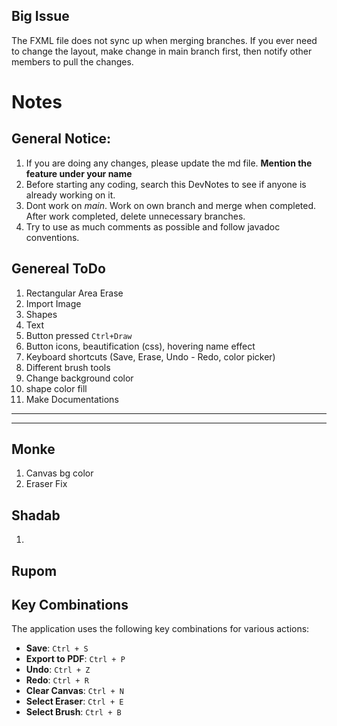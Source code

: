 ## Big Issue

The FXML file does not sync up when merging branches. If you ever need to change the layout, make change in main branch
first, then notify other members to pull the changes.

# Notes

## General Notice:

1. If you are doing any changes, please update the md file. __Mention the feature under your name__
1. Before starting any coding, search this DevNotes to see if anyone is already working on it.
1. Dont work on *main*. Work on own branch and merge when completed. After work completed, delete unnecessary branches.
1. Try to use as much comments as possible and follow javadoc conventions.

## Genereal ToDo

1. Rectangular Area Erase
1. Import Image
1. Shapes
1. Text
1. Button pressed `Ctrl+Draw`
1. Button icons, beautification (css), hovering name effect
1. Keyboard shortcuts (Save, Erase, Undo - Redo, color picker)
1. Different brush tools
1. Change background color
1. shape color fill
1. Make Documentations

---
---

## Monke

1. Canvas bg color
2. Eraser Fix

## Shadab

1.

## Rupom

## Key Combinations

The application uses the following key combinations for various actions:

- **Save**: `Ctrl + S`
- **Export to PDF**: `Ctrl + P`
- **Undo**: `Ctrl + Z`
- **Redo**: `Ctrl + R`
- **Clear Canvas**: `Ctrl + N`
- **Select Eraser**: `Ctrl + E`
- **Select Brush**: `Ctrl + B`


